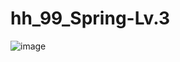 # hh_99_Spring-Lv.3
![image](https://github.com/LeeJiHun1/hh_99_Spring-Lv.3/assets/67195843/4217432b-1800-4443-9cf5-9c7942aa9d00)

